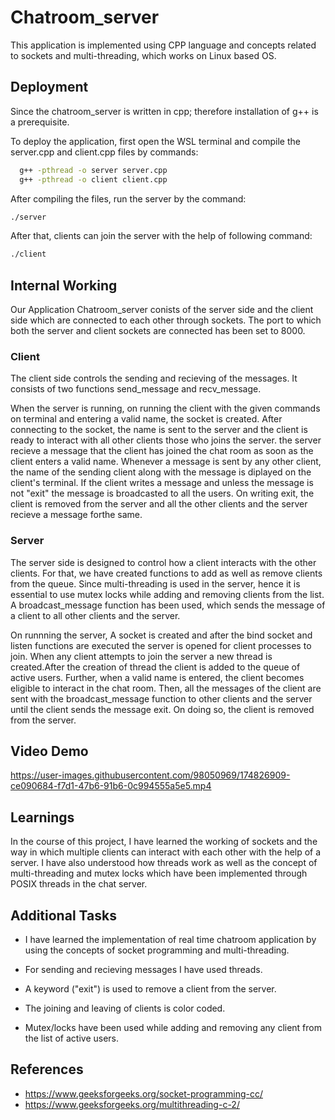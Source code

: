 
# Chatroom_server

This application is implemented using CPP language and concepts related to 
sockets and multi-threading, which works on Linux based OS.



## Deployment

Since the chatroom_server is written in cpp; therefore installation of
g++ is a prerequisite. 

To deploy the application, first open the WSL terminal and compile the server.cpp and 
client.cpp files by commands:

```bash
  g++ -pthread -o server server.cpp
  g++ -pthread -o client client.cpp
```
After compiling the files, run the server by the command:
```bash
./server
```

After that, clients can join the server with the help of following command:
```bash
./client
```


## Internal Working

Our Application Chatroom_server conists of the server side and the client side which are connected to each other
through sockets. The port to which both the server and client sockets are connected has been set to 8000.  


### Client

The client side  controls the sending and recieving of the messages. 
It consists of two functions send_message and recv_message. 

When the server is running, on running the client with the given commands on terminal and entering a valid name, 
the socket is created. After connecting to the socket, the name is sent to the
server and the client is ready to interact with all other clients those who joins the server.
the server recieve a message that the client has joined the chat room as soon as the client enters a valid name. Whenever a message 
is sent by any other client, the name of the sending client along with the message
is diplayed on the client's terminal. If the client writes a message and unless
the message is not "exit" the message is broadcasted to all the users. On writing
exit, the client is removed from the server and all the other clients and the server
recieve a message forthe same.


### Server

The server side is designed to control how a client interacts 
with the other clients. For that, we have created functions
to add as well as remove clients from the queue. Since multi-threading is
used in the server, hence it is essential to use mutex locks while adding
and removing clients from the list. A broadcast_message function has been used, which sends the message of a 
client to all other clients and the server. 

On runnning the server, A socket is created and after 
the bind socket and listen functions are executed the server is opened for client
processes to join. When any client attempts to join the server a new thread is
created.After the creation of thread the client is added to the queue of active users.
Further, when a valid name is entered, the client becomes eligible to interact in the 
chat room. Then, all the messages of the client are sent with the broadcast_message
function to other clients and the server until the client sends the message exit.
On doing so, the client is removed from the server.


## Video Demo

https://user-images.githubusercontent.com/98050969/174826909-ce090684-f7d1-47b6-91b6-0c994555a5e5.mp4

## Learnings

In the course of this project, I have learned the working of sockets
and  the way in which multiple clients can interact with each other with the help of a server.
I have also understood how threads work as well as the concept of
multi-threading and mutex locks which have been implemented
through POSIX threads in the chat server. 
## Additional Tasks

- I have learned the implementation of real time chatroom application by using the concepts of socket programming and multi-threading.
 
- For sending and recieving messages I have used threads.

- A keyword ("exit") is used to remove a client from the server.

- The joining and leaving of clients is color coded.

- Mutex/locks have been used while adding and removing any client from the
  list of active users.

## References

- https://www.geeksforgeeks.org/socket-programming-cc/
- https://www.geeksforgeeks.org/multithreading-c-2/


